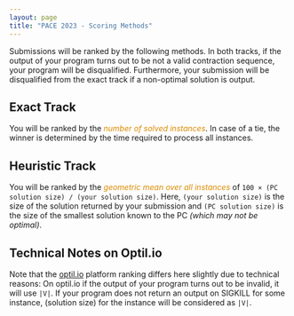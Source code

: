 ```yaml
---
layout: page 
title: "PACE 2023 - Scoring Methods"
---
```


Submissions will be ranked by the following methods. In both tracks,
if the output of your program turns out to be not a valid contraction
sequence, your program will be disqualified. Furthermore, your
submission will be disqualified from the exact track if a non-optimal
solution is output.

## Exact Track

You will be ranked by the <em style="color:#db8a00">number of solved instances</em>.
In case of a tie, the winner is determined by the time required to process all instances.

## Heuristic Track

You will be ranked by the <em style="color:#db8a00">geometric mean
over all instances</em> of `100 × (PC solution size) / (your solution
size)`. Here, `(your solution size)` is the size of the solution returned
by your submission and `(PC solution size)` is the size of the
smallest solution known to the PC *(which may not be optimal)*.  

## Technical Notes on Optil.io

Note that the [optil.io](https://www.optil.io) platform ranking differs here
slightly due to technical reasons: On optil.io if the output of your
program turns out to be invalid, it will use `|V|`.  If your program
does not return an output on SIGKILL for some instance, (solution
size) for the instance will be considered as `|V|`.


